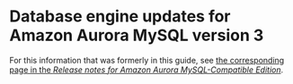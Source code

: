 # Database engine updates for Amazon Aurora MySQL version 3<a name="AuroraMySQL.Updates.30Updates-moved"></a>

 For this information that was formerly in this guide, see [the corresponding page in the *Release notes for Amazon Aurora MySQL\-Compatible Edition*](https://docs.aws.amazon.com/AmazonRDS/latest/AuroraMySQLReleaseNotes/AuroraMySQL.Updates.30Updates.html)\. 